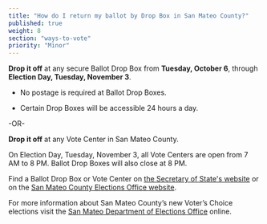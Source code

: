 ```yaml
---
title: "How do I return my ballot by Drop Box in San Mateo County?"
published: true
weight: 8
section: "ways-to-vote"
priority: "Minor"
---
```


**Drop it off** at any secure Ballot Drop Box from **Tuesday, October 6**, through **Election Day, Tuesday, November 3**.  

- No postage is required at Ballot Drop Boxes.  

- Certain Drop Boxes will be accessible 24 hours a day.        

-OR-

**Drop it off** at any Vote Center in San Mateo County.   

On Election Day, Tuesday, November 3, all Vote Centers are open from 7 AM to 8 PM. Ballot Drop Boxes will also close at 8 PM. 

Find a Ballot Drop Box or Vote Center on [the Secretary of State's website](https://caearlyvoting.sos.ca.gov/) or on the [San Mateo County Elections Office website](https://www.smcacre.org/ballot-drop-box-locations). 

For more information about San Mateo County’s new Voter’s Choice elections visit the [San Mateo Department of Elections Office](https://www.smcacre.org/california-voters-choice-act) online.  
